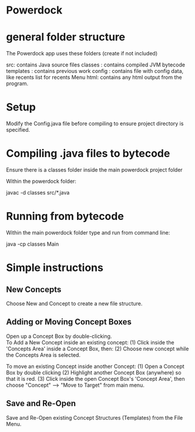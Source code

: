 # Powerdock

# general folder structure

The Powerdock app uses these folders (create if not included)

src: contains Java source files
classes : contains compiled JVM bytecode
templates : contains previous work
config : contains file with config data, like recents list for recents Menu
html: contains any html output from the program.

# Setup

Modify the Config.java file before compiling to ensure project directory is specified.

# Compiling .java files to bytecode

Ensure there is a classes folder inside the main powerdock project folder

Within the powerdock folder:

javac -d classes src/*.java

# Running from bytecode

Within the main powerdock folder type and run from command line:

java -cp classes Main

# Simple instructions

## New Concepts

Choose New and Concept to create a new file structure.

## Adding or Moving Concept Boxes

Open up a Concept Box by double-clicking.  
To Add a New Concept inside an existing concept:
 (1) Click inside the 'Concepts Area' inside a Concept Box, then:
 (2) Choose new concept while the Concepts Area is selected.
 
To move an existing Concept inside another Concept:
(1) Open a Concept Box by double clicking 
(2) Highlight another Concept Box (anywhere) so that it is red.
(3) Click inside the open Concept Box's 'Concept Area', then choose "Concept" --> "Move to Target" from main menu.

## Save and Re-Open

Save and Re-Open existing Concept Structures (Templates) from the File Menu.
